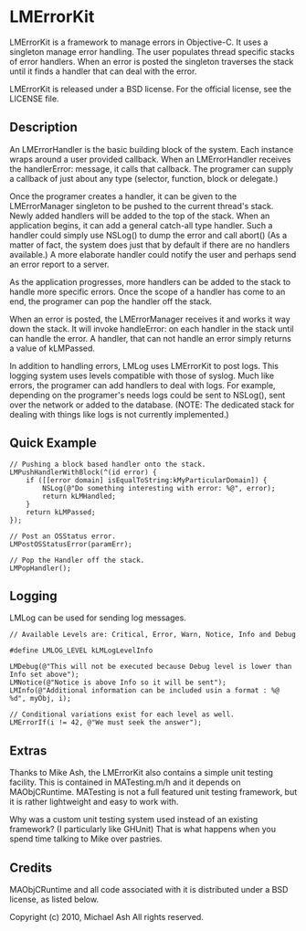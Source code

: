 # LMErrorKit

LMErrorKit is a framework to manage errors in Objective-C. It uses a singleton manage error handling. The user populates thread specific stacks of error handlers. When an error is posted the singleton traverses the stack until it finds a handler that can deal with the error.

LMErrorKit is released under a BSD license. For the official license, see the LICENSE file.

## Description

An LMErrorHandler is the basic building block of the system. Each instance wraps around a user provided callback. When an LMErrorHandler receives the handlerError: message, it calls that callback. The programer can supply a callback of just about any type (selector, function, block or delegate.)

Once the programer creates a handler, it can be given to the LMErrorManager singleton to be pushed to the current thread's stack. Newly added handlers will be added to the top of the stack. When an application begins, it can add a general catch-all type handler. Such a handler could simply use NSLog() to dump the error and call abort() (As a matter of fact, the system does just that by default if there are no handlers available.) A more elaborate handler could notify the user and perhaps send an error report to a server. 

As the application progresses, more handlers can be added to the stack to handle more specific errors. Once the scope of a handler has come to an end, the programer can pop the handler off the stack. 

When an error is posted, the LMErrorManager receives it and works it way down the stack. It will invoke handleError: on each handler in the stack until can handle the error. A handler, that can not handle an error simply returns a value of kLMPassed.

In addition to handling errors, LMLog uses LMErrorKit to post logs. This logging system uses levels compatible with those of syslog. Much like errors, the programer can add handlers to deal with logs. For example, depending on the programer's needs logs could be sent to NSLog(), sent over the network or added to the database. (NOTE: The dedicated stack for dealing with things like logs is not currently implemented.)

## Quick Example

	// Pushing a block based handler onto the stack.
    LMPushHandlerWithBlock(^(id error) {
        if ([[error domain] isEqualToString:kMyParticularDomain]) {
            NSLog(@"Do something interesting with error: %@", error);
            return kLMHandled;
        }
        return kLMPassed;
    });

	// Post an OSStatus error.
	LMPostOSStatusError(paramErr);
	
	// Pop the Handler off the stack.
	LMPopHandler();

## Logging
LMLog can be used for sending log messages.
	
	// Available Levels are: Critical, Error, Warn, Notice, Info and Debug
	
	#define LMLOG_LEVEL kLMLogLevelInfo

	LMDebug(@"This will not be executed because Debug level is lower than Info set above");
	LMNotice(@"Notice is above Info so it will be sent");
	LMInfo(@"Additional information can be included usin a format : %@ %d", myObj, i);
	
	// Conditional variations exist for each level as well.
	LMErrorIf(i != 42, @"We must seek the answer");
	

## Extras

Thanks to Mike Ash, the LMErrorKit also contains a simple unit testing facility. This is contained in MATesting.m/h and it depends on MAObjCRuntime. MATesting is not a full featured unit testing framework, but it is rather lightweight and easy to work with. 

Why was a custom unit testing system used instead of an existing framework? (I particularly like GHUnit) That is what happens when you spend time talking to Mike over pastries.

## Credits

MAObjCRuntime and all code associated with it is distributed under a BSD license, as listed below.

Copyright (c) 2010, Michael Ash
All rights reserved.
